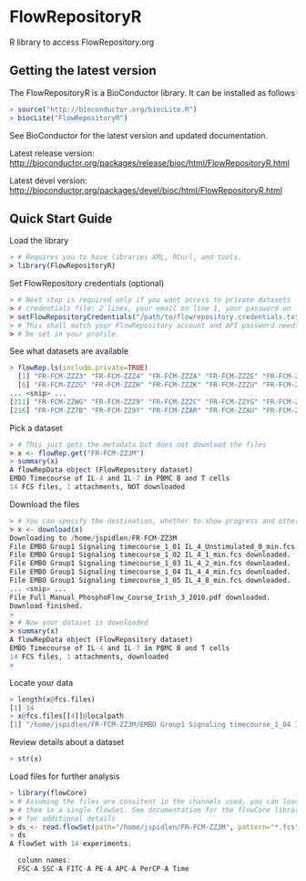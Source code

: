 # FlowRepositoryR
R library to access FlowRepository.org 

## Getting the latest version
The FlowRepositoryR is a BioConductor library. It can be installed as follows
```R
> source("http://bioconductor.org/biocLite.R")
> biocLite("FlowRepositoryR")
```
See BioConductor for the latest version and updated documentation.

Latest release version:
http://bioconductor.org/packages/release/bioc/html/FlowRepositoryR.html

Latest devel version:
http://bioconductor.org/packages/devel/bioc/html/FlowRepositoryR.html

## Quick Start Guide

Load the library
```R
> # Requires you to have libraries XML, RCurl, and tools.
> library(FlowRepositoryR)
```

Set FlowRepository credentials (optional)
```R
> # Next step is required only if you want access to private datasets
> # credentials file: 2 lines, your email on line 1, your password on line 2
> setFlowRepositoryCredentials("/path/to/flowrepository.credentials.txt")
> # This shall match your FlowRepository account and API password needs to
> # be set in your profile.
```

See what datasets are available
```R
> flowRep.ls(include.private=TRUE)
  [1] "FR-FCM-ZZZ3" "FR-FCM-ZZZ4" "FR-FCM-ZZZA" "FR-FCM-ZZZE" "FR-FCM-ZZZF"
  [6] "FR-FCM-ZZZG" "FR-FCM-ZZZH" "FR-FCM-ZZZK" "FR-FCM-ZZZU" "FR-FCM-ZZZV"
... <snip> ...
[211] "FR-FCM-ZZWG" "FR-FCM-ZZZ9" "FR-FCM-ZZZC" "FR-FCM-ZZYG" "FR-FCM-ZZ6Y"
[216] "FR-FCM-ZZ7B" "FR-FCM-ZZ9Y" "FR-FCM-ZZAR" "FR-FCM-ZZAU" "FR-FCM-ZZD6"
```

Pick a dataset
```R
> # This just gets the metadata but does not download the files
> x <- flowRep.get("FR-FCM-ZZ3M")
> summary(x)
A flowRepData object (FlowRepository dataset) 
EMBO Timecourse of IL-4 and IL-7 in PBMC B and T cells
14 FCS files, 1 attachments, NOT downloaded
```

Download the files
```R
> # You can specify the destination, whether to show progress and other options.
> x <- download(x)
Downloading to /home/jspidlen/FR-FCM-ZZ3M 
File EMBO Group1 Signaling timecourse_1_01 IL_4_Unstimulated_0_min.fcs downloaded.
File EMBO Group1 Signaling timecourse_1_02 IL_4_1_min.fcs downloaded.
File EMBO Group1 Signaling timecourse_1_03 IL_4_2_min.fcs downloaded.
File EMBO Group1 Signaling timecourse_1_04 IL_4_4_min.fcs downloaded.
File EMBO Group1 Signaling timecourse_1_05 IL_4_8_min.fcs downloaded.
... <snip> ...
File Full_Manual_PhosphoFlow_Course_Irish_3_2010.pdf downloaded.
Download finished.
>
> # Now your dataset is downloaded
> summary(x)
A flowRepData object (FlowRepository dataset) 
EMBO Timecourse of IL-4 and IL-7 in PBMC B and T cells
14 FCS files, 1 attachments, downloaded
> 
```

Locate your data
```R
> length(x@fcs.files)
[1] 14
> x@fcs.files[[4]]@localpath
[1] "/home/jspidlen/FR-FCM-ZZ3M/EMBO Group1 Signaling timecourse_1_04 IL_4_4_min.fcs"
```

Review details about a dataset
```R
> str(x)
```

Load files for further analysis
```R
> library(flowCore)
> # Assuming the files are consitent in the channels used, you can load
> # them in a single flowSet. See documentation for the flowCore library
> # for additional details
> ds <- read.flowSet(path="/home/jspidlen/FR-FCM-ZZ3M", pattern="*.fcs")
> ds
A flowSet with 14 experiments.

  column names:
  FSC-A SSC-A FITC-A PE-A APC-A PerCP-A Time
```

